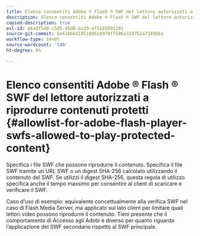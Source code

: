 ```yaml
---
title: Elenco consentiti Adobe ® Flash ® SWF del lettore autorizzati a riprodurre contenuti protetti
description: Elenco consentiti Adobe ® Flash ® SWF del lettore autorizzati a riprodurre contenuti protetti
copied-description: true
exl-id: e6adf548-c5d5-45d0-bcd3-ef5185092291
source-git-commit: be43bbbd1051886c8979ff590a3197b2a7249b6a
workflow-type: tm+mt
source-wordcount: '140'
ht-degree: 0%

---
```


# Elenco consentiti Adobe ® Flash ® SWF del lettore autorizzati a riprodurre contenuti protetti {#allowlist-for-adobe-flash-player-swfs-allowed-to-play-protected-content}

Specifica i file SWF che possono riprodurre il contenuto. Specifica il file SWF tramite un URL SWF o un digest SHA-256 calcolato utilizzando il contenuto del SWF. Se utilizzi il digest SHA-256, questa regola di utilizzo specifica anche il tempo massimo per consentire al client di scaricare e verificare il SWF.

Caso d’uso di esempio: equivalente concettualmente alla verifica SWF nel caso di Flash Media Server, ma applicato sul lato client per limitare quali lettori video possono riprodurre il contenuto. Tieni presente che il comportamento di Accesso agli Adobi è diverso per quanto riguarda l’applicazione del SWF secondario rispetto al SWF principale.

